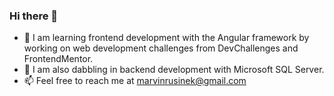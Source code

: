 ### Hi there 👋

- 🌱 I am learning frontend development with the Angular framework by working on web development challenges from DevChallenges and FrontendMentor.
- 🔭 I am also dabbling in backend development with Microsoft SQL Server.
- 📫 Feel free to reach me at marvinrusinek@gmail.com

